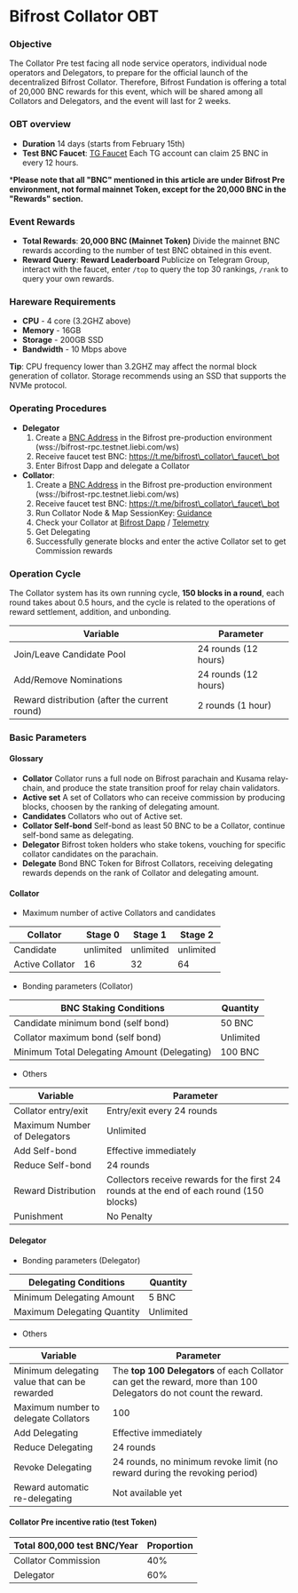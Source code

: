 # Bifrost Collator OBT

### Objective

The Collator Pre test facing all node service operators, individual node operators and Delegators, to prepare for the official launch of the decentralized Bifrost Collator. Therefore, Bifrost Fundation is offering a total of 20,000 BNC rewards for this event, which will be shared among all Collators and Delegators, and the event will last for 2 weeks.

### OBT overview

* **Duration** 14 days (starts from February 15th)
* **Test BNC Faucet**: [TG Faucet](https://t.me/bifrost\_collator\_faucet\_bot) Each TG account can claim 25 BNC in every 12 hours.

\***Please note that all "BNC" mentioned in this article are under Bifrost Pre environment, not formal mainnet Token, except for the 20,000 BNC in the "Rewards" section.**

### Event Rewards

* **Total Rewards**: **20,000 BNC (Mainnet Token)** Divide the mainnet BNC rewards according to the number of test BNC obtained in this event.
* **Reward Query**: **Reward Leaderboard** Publicize on Telegram Group, interact with the faucet, enter `/top` to query the top 30 rankings, `/rank` to query your own rewards.

### Hareware Requirements

* **CPU** - 4 core (3.2GHZ above)
* **Memory** - 16GB
* **Storage** - 200GB SSD
* **Bandwidth** - 10 Mbps above

**Tip**: CPU frequency lower than 3.2GHZ may affect the normal block generation of collator. Storage recommends using an SSD that supports the NVMe protocol.

### Operating Procedures

* **Delegator**
  1. Create a [BNC Address](../start/create.md) in the Bifrost pre-production environment (wss://bifrost-rpc.testnet.liebi.com/ws)
  2. Receive faucet test BNC: https://t.me/bifrost\_collator\_faucet\_bot
  3. Enter Bifrost Dapp and delegate a Collator
* **Collator**:
  1. Create a [BNC Address](../start/create.md) in the Bifrost pre-production environment (wss://bifrost-rpc.testnet.liebi.com/ws)
  2. Receive faucet test BNC: https://t.me/bifrost\_collator\_faucet\_bot
  3. Run Collator Node & Map SessionKey: [Guidance](https://app.gitbook.com/o/-MVtRo-kzNuQsjkFSWnT/s/-MVzXa22j6fsQEjpS4Ht-887967055/\~/changes/zXrNXnVQbloUkltiwPMh/node/run-a-collator-node)
  4. Check your Collator at [Bifrost Dapp](https://bifrost.app/collator) / [Telemetry](https://telemetry.polkadot.io/#list/)
  5. Get Delegating
  6. Successfully generate blocks and enter the active Collator set to get Commission rewards

### Operation Cycle

The Collator system has its own running cycle, **150 blocks in a round**, each round takes about 0.5 hours, and the cycle is related to the operations of reward settlement, addition, and unbonding.

| Variable                                      | Parameter            |
| --------------------------------------------- | -------------------- |
| Join/Leave Candidate Pool                     | 24 rounds (12 hours) |
| Add/Remove Nominations                        | 24 rounds (12 hours) |
| Reward distribution (after the current round) | 2 rounds (1 hour)    |

### Basic Parameters

#### Glossary

* **Collator** Collator runs a full node on Bifrost parachain and Kusama relay-chain, and produce the state transition proof for relay chain validators.
* **Active set** A set of Collators who can receive commission by producing blocks, choosen by the ranking of delegating amount.
* **Candidates** Collators who out of Active set.
* **Collator Self-bond** Self-bond as least 50 BNC to be a Collator, continue self-bond same as delegating.
* **Delegator** Bifrost token holders who stake tokens, vouching for specific collator candidates on the parachain.
* **Delegate** Bond BNC Token for Bifrost Collators, receiving delegating rewards depends on the rank of Collator and delegating amount.

#### Collator

* Maximum number of active Collators and candidates

| Collator        | Stage 0   | Stage 1   | Stage 2   |
| --------------- | --------- | --------- | --------- |
| Candidate       | unlimited | unlimited | unlimited |
| Active Collator | 16        | 32        | 64        |

* Bonding parameters (Collator)

| BNC Staking Conditions                       | Quantity  |
| -------------------------------------------- | --------- |
| Candidate minimum bond (self bond)           | 50 BNC    |
| Collator maximum bond (self bond)            | Unlimited |
| Minimum Total Delegating Amount (Delegating) | 100 BNC   |

* Others

| Variable                     | Parameter                                                                                |
| ---------------------------- | ---------------------------------------------------------------------------------------- |
| Collator entry/exit          | Entry/exit every 24 rounds                                                               |
| Maximum Number of Delegators | Unlimited                                                                                |
| Add Self-bond                | Effective immediately                                                                    |
| Reduce Self-bond             | 24 rounds                                                                                |
| Reward Distribution          | Collectors receive rewards for the first 24 rounds at the end of each round (150 blocks) |
| Punishment                   | No Penalty                                                                               |

#### Delegator

* Bonding parameters (Delegator)

| Delegating Conditions       | Quantity  |
| --------------------------- | --------- |
| Minimum Delegating Amount   | 5 BNC     |
| Maximum Delegating Quantity | Unlimited |

* Others

| Variable                                      | Parameter                                                                                                         |
| --------------------------------------------- | ----------------------------------------------------------------------------------------------------------------- |
| Minimum delegating value that can be rewarded | The **top 100 Delegators** of each Collator can get the reward, more than 100 Delegators do not count the reward. |
| Maximum number to delegate Collators          | 100                                                                                                               |
| Add Delegating                                | Effective immediately                                                                                             |
| Reduce Delegating                             | 24 rounds                                                                                                         |
| Revoke Delegating                             | 24 rounds, no minimum revoke limit (no reward during the revoking period)                                         |
| Reward automatic re-delegating                | Not available yet                                                                                                 |

#### Collator Pre incentive ratio (test Token)

| Total 800,000 test BNC/Year | Proportion |
| --------------------------- | ---------- |
| Collator Commission         | 40%        |
| Delegator                   | 60%        |
